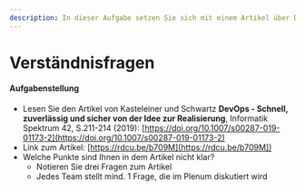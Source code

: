 ```yaml
---
description: In dieser Aufgabe setzen Sie sich mit einem Artikel über DevOps auseinander.
---
```


# Verständnisfragen

#### Aufgabenstellung <a href="#aufgabenstellung" id="aufgabenstellung"></a>

* Lesen Sie den Artikel von Kasteleiner und Schwartz **DevOps - Schnell, zuverlässig und sicher von der Idee zur Realisierung**, Informatik Spektrum 42, S.211-214 (2019): [https://doi.org/10.1007/s00287-019-01173-2](https://doi.org/10.1007/s00287-019-01173-2)
* Link zum Artikel: [https://rdcu.be/b709M](https://rdcu.be/b709M])
* Welche Punkte sind Ihnen in dem Artikel nicht klar?
  * Notieren Sie drei Fragen zum Artikel
  * Jedes Team stellt mind. 1 Frage, die im Plenum diskutiert wird
